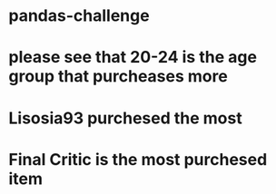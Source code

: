 # pandas-challenge

# please see that 20-24 is the age group that purcheases more

# Lisosia93	purchesed the most 


# Final Critic is the most purchesed item 
